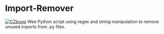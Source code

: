 # Import-Remover
[![CZboop](https://circleci.com/gh/CZboop/Import-Remover.svg?style=svg&circle-token=1263f06fce5a3f76cc9129be148de1da6d6d766c)](https://app.circleci.com/pipelines/github/CZboop/Import-Remover)
Wee Python script using regex and string manipulation to remove unused imports from .py files.
